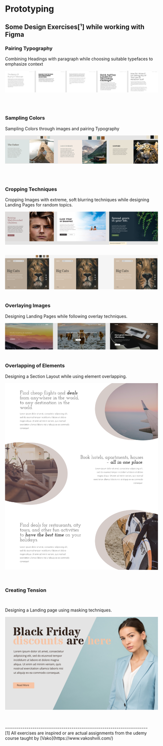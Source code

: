 # Prototyping
## Some Design Exercises[¹] while working with Figma


### Pairing Typography

Combining Headings with paragraph while choosing suitable typefaces to emphasize context
<br/>

![Setting Typo types](./screenshots/typeSetting.png)

<br/>
<br/>

### Sampling Colors

Sampling Colors through images and pairing Typography
<br/>

![Sampling](./screenshots/samplingColors.png)

<br/>
<br/>

### Cropping Techniques

Cropping Images with extreme, soft blurring techniques while designing Landing Pages for random topics.
<br/>

![cropping Images](./screenshots/cropping.png)
<br/>
<br/>

![extreme Cropping](./screenshots/extremeCropping.png)
<br/>
<br/>

### Overlaying Images

Designing Landing Pages while following overlay techniques.
<br/>

![Overlaying](./screenshots/overlays.png)
<br/>
<br/>


### Overlapping of Elements

Designing a Section Layout while using element overlapping.
<br/>

![section Layout](./screenshots/sectionLayout.png)
<br/>

<br/>

### Creating Tension
<br/>

Designing a Landing page using masking techniques.

![Tension](./screenshots/tension.png)

<br/>
<br/>
-------------------------------------------------------------------------
<br/>
[1] All exercises are inspired or are actual assignments from the udemy course taught by [Vako](https://www.vakoshvili.com/)